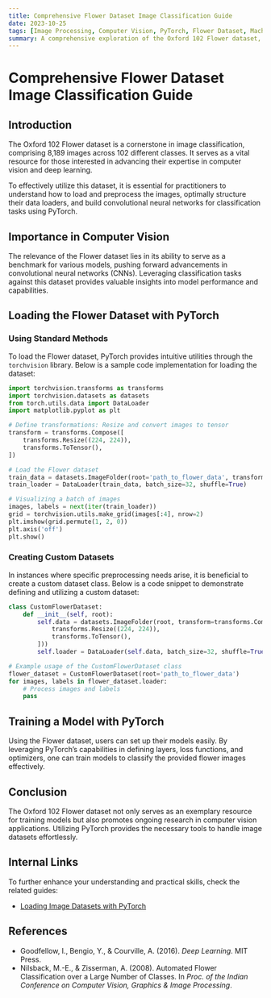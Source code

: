 ```yaml
---
title: Comprehensive Flower Dataset Image Classification Guide
date: 2023-10-25
tags: [Image Processing, Computer Vision, PyTorch, Flower Dataset, Machine Learning]
summary: A comprehensive exploration of the Oxford 102 Flower dataset, covering loading techniques, image classification with PyTorch, and model training practices.
---
```


# Comprehensive Flower Dataset Image Classification Guide

## Introduction
The Oxford 102 Flower dataset is a cornerstone in image classification, comprising 8,189 images across 102 different classes. It serves as a vital resource for those interested in advancing their expertise in computer vision and deep learning.

To effectively utilize this dataset, it is essential for practitioners to understand how to load and preprocess the images, optimally structure their data loaders, and build convolutional neural networks for classification tasks using PyTorch.

## Importance in Computer Vision
The relevance of the Flower dataset lies in its ability to serve as a benchmark for various models, pushing forward advancements in convolutional neural networks (CNNs). Leveraging classification tasks against this dataset provides valuable insights into model performance and capabilities.

## Loading the Flower Dataset with PyTorch

### Using Standard Methods
To load the Flower dataset, PyTorch provides intuitive utilities through the `torchvision` library. Below is a sample code implementation for loading the dataset:

```python
import torchvision.transforms as transforms
import torchvision.datasets as datasets
from torch.utils.data import DataLoader
import matplotlib.pyplot as plt

# Define transformations: Resize and convert images to tensor
transform = transforms.Compose([
    transforms.Resize((224, 224)),
    transforms.ToTensor(),
])

# Load the Flower dataset
train_data = datasets.ImageFolder(root='path_to_flower_data', transform=transform)
train_loader = DataLoader(train_data, batch_size=32, shuffle=True)

# Visualizing a batch of images
images, labels = next(iter(train_loader))
grid = torchvision.utils.make_grid(images[:4], nrow=2)
plt.imshow(grid.permute(1, 2, 0))
plt.axis('off')
plt.show()
```

### Creating Custom Datasets
In instances where specific preprocessing needs arise, it is beneficial to create a custom dataset class. Below is a code snippet to demonstrate defining and utilizing a custom dataset:

```python
class CustomFlowerDataset:
    def __init__(self, root):
        self.data = datasets.ImageFolder(root, transform=transforms.Compose([
            transforms.Resize((224, 224)),
            transforms.ToTensor(),
        ]))
        self.loader = DataLoader(self.data, batch_size=32, shuffle=True)

# Example usage of the CustomFlowerDataset class
flower_dataset = CustomFlowerDataset(root='path_to_flower_data')
for images, labels in flower_dataset.loader:
    # Process images and labels
    pass
```

## Training a Model with PyTorch
Using the Flower dataset, users can set up their models easily. By leveraging PyTorch’s capabilities in defining layers, loss functions, and optimizers, one can train models to classify the provided flower images effectively.

## Conclusion
The Oxford 102 Flower dataset not only serves as an exemplary resource for training models but also promotes ongoing research in computer vision applications. Utilizing PyTorch provides the necessary tools to handle image datasets effortlessly.

## Internal Links
To further enhance your understanding and practical skills, check the related guides:
- [Loading Image Datasets with PyTorch](loading_image_datasets_with_pytorch_guide.md)

## References
- Goodfellow, I., Bengio, Y., & Courville, A. (2016). *Deep Learning*. MIT Press.
- Nilsback, M.-E., & Zisserman, A. (2008). Automated Flower Classification over a Large Number of Classes. In *Proc. of the Indian Conference on Computer Vision, Graphics & Image Processing*.